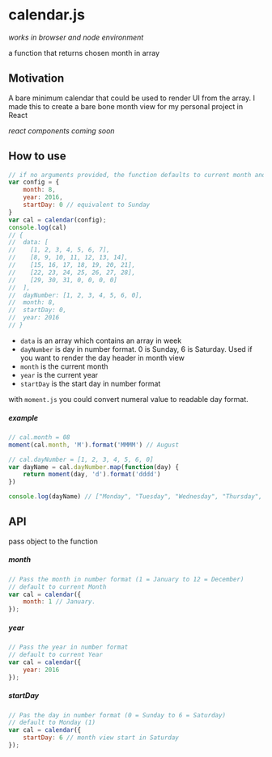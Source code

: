 # calendar.js

*works in browser and node environment*

a function that returns chosen month in array

## Motivation
A bare minimum calendar that could be used to render UI from the array. I made this to create a bare bone month view for my personal project in React

*react components coming soon*

## How to use
```javascript
// if no arguments provided, the function defaults to current month and year
var config = {
	month: 8,
	year: 2016,
	startDay: 0 // equivalent to Sunday
}
var cal = calendar(config);
console.log(cal)
// {
//  data: [
//    [1, 2, 3, 4, 5, 6, 7],
//    [8, 9, 10, 11, 12, 13, 14],
//    [15, 16, 17, 18, 19, 20, 21],
//    [22, 23, 24, 25, 26, 27, 28],
//    [29, 30, 31, 0, 0, 0, 0]
//  ],
//  dayNumber: [1, 2, 3, 4, 5, 6, 0],
//  month: 8,
//  startDay: 0,
//  year: 2016
// }
```

- `data` is an array which contains an array in week
- `dayNumber` is day in number format. 0 is Sunday, 6 is Saturday. Used if you want to render the day header in month view
- `month` is the current month
- `year` is the current year
- `startDay` is the start day in number format

with `moment.js` you could convert numeral value to readable day format.

##### example
```javascript
// cal.month = 08
moment(cal.month, 'M').format('MMMM') // August

// cal.dayNumber = [1, 2, 3, 4, 5, 6, 0]
var dayName = cal.dayNumber.map(function(day) {
	return moment(day, 'd').format('dddd')
})

console.log(dayName) // ["Monday", "Tuesday", "Wednesday", "Thursday", "Friday", "Saturday", "Sunday"]
```


## API
pass object to the function

##### month
```javascript
// Pass the month in number format (1 = January to 12 = December)
// default to current Month
var cal = calendar({
	month: 1 // January.
});
```

##### year
```javascript
// Pass the year in number format
// default to current Year
var cal = calendar({
	year: 2016
});
```

##### startDay
```javascript
// Pas the day in number format (0 = Sunday to 6 = Saturday)
// default to Monday (1)
var cal = calendar({
	startDay: 6 // month view start in Saturday
});
```

